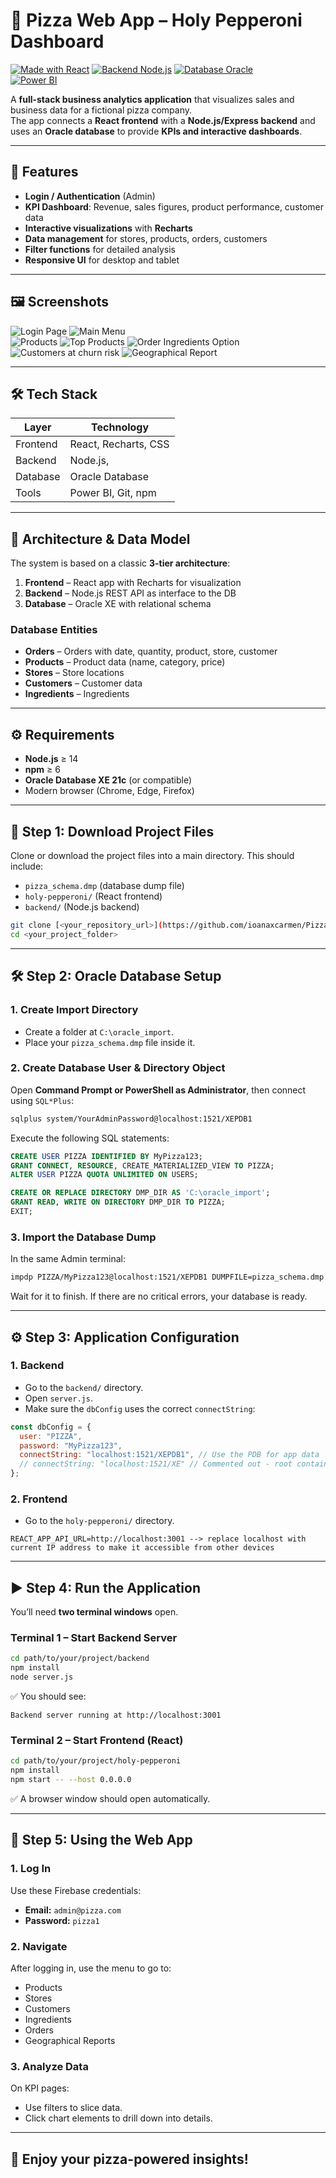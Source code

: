 # 🍕 Pizza Web App – Holy Pepperoni Dashboard

[![Made with React](https://img.shields.io/badge/Frontend-React-blue)](https://react.dev/) 
[![Backend Node.js](https://img.shields.io/badge/Backend-Node.js-green)](https://nodejs.org/) 
[![Database Oracle](https://img.shields.io/badge/Database-Oracle-red)](https://www.oracle.com/database/)  
[![Power BI](https://img.shields.io/badge/BI-Power%20BI-yellow)](https://powerbi.microsoft.com/)

A **full-stack business analytics application** that visualizes sales and business data for a fictional pizza company.  
The app connects a **React frontend** with a **Node.js/Express backend** and uses an **Oracle database** to provide **KPIs and interactive dashboards**.

---

## 🚀 Features

- **Login / Authentication** (Admin)  
- **KPI Dashboard**: Revenue, sales figures, product performance, customer data  
- **Interactive visualizations** with **Recharts**  
- **Data management** for stores, products, orders, customers  
- **Filter functions** for detailed analysis  
- **Responsive UI** for desktop and tablet  

---

## 🖼 Screenshots

![Login Page](screenshots/login.png)
![Main Menu](screenshots/main_menu.png)  
![Products](screenshots/top_side.png)
![Top Products](screenshots/top_products.png)
![Order Ingredients Option](screenshots/order_ingredients.png)
![Customers at churn risk](screenshots/Customers_churn.png)
![Geographical Report](screenshots/geographical.png)

---

## 🛠 Tech Stack

| Layer     | Technology                |
|-----------|---------------------------|
| Frontend  | React, Recharts, CSS      |
| Backend   | Node.js,                  |
| Database  | Oracle Database           |
| Tools     | Power BI, Git, npm        |

---

## 📂 Architecture & Data Model

The system is based on a classic **3-tier architecture**:

1. **Frontend** – React app with Recharts for visualization  
2. **Backend** – Node.js REST API as interface to the DB  
3. **Database** – Oracle XE with relational schema  

### Database Entities

- **Orders** – Orders with date, quantity, product, store, customer  
- **Products** – Product data (name, category, price)  
- **Stores** – Store locations  
- **Customers** – Customer data 
- **Ingredients** – Ingredients  

---

## ⚙️ Requirements

- **Node.js** ≥ 14  
- **npm** ≥ 6  
- **Oracle Database XE 21c** (or compatible)  
- Modern browser (Chrome, Edge, Firefox)  

---

## 📁 Step 1: Download Project Files

Clone or download the project files into a main directory. This should include:

- `pizza_schema.dmp` (database dump file)
- `holy-pepperoni/` (React frontend)
- `backend/` (Node.js backend)

```bash
git clone [<your_repository_url>](https://github.com/ioanaxcarmen/Pizza-Web-App)
cd <your_project_folder>
```

---

## 🛠️ Step 2: Oracle Database Setup

### 1. Create Import Directory

- Create a folder at `C:\oracle_import`.
- Place your `pizza_schema.dmp` file inside it.

### 2. Create Database User & Directory Object

Open **Command Prompt or PowerShell as Administrator**, then connect using `SQL*Plus`:

```bash
sqlplus system/YourAdminPassword@localhost:1521/XEPDB1
```

Execute the following SQL statements:

```sql
CREATE USER PIZZA IDENTIFIED BY MyPizza123;
GRANT CONNECT, RESOURCE, CREATE_MATERIALIZED_VIEW TO PIZZA;
ALTER USER PIZZA QUOTA UNLIMITED ON USERS;

CREATE OR REPLACE DIRECTORY DMP_DIR AS 'C:\oracle_import';
GRANT READ, WRITE ON DIRECTORY DMP_DIR TO PIZZA;
EXIT;
```

### 3. Import the Database Dump

In the same Admin terminal:

```bash
impdp PIZZA/MyPizza123@localhost:1521/XEPDB1 DUMPFILE=pizza_schema.dmp DIRECTORY=DMP_DIR LOGFILE=import.log
```

Wait for it to finish. If there are no critical errors, your database is ready.

---

## ⚙️ Step 3: Application Configuration

### 1. Backend

- Go to the `backend/` directory.
- Open `server.js`.
- Make sure the `dbConfig` uses the correct `connectString`:

```js
const dbConfig = {
  user: "PIZZA",
  password: "MyPizza123",
  connectString: "localhost:1521/XEPDB1", // Use the PDB for app data
  // connectString: "localhost:1521/XE" // Commented out - root container
};
```

### 2. Frontend

- Go to the `holy-pepperoni/` directory.

```env
REACT_APP_API_URL=http://localhost:3001 --> replace localhost with current IP address to make it accessible from other devices
```

---

## ▶️ Step 4: Run the Application

You’ll need **two terminal windows** open.

### Terminal 1 – Start Backend Server

```bash
cd path/to/your/project/backend
npm install
node server.js
```

✅ You should see:
```
Backend server running at http://localhost:3001 
```

### Terminal 2 – Start Frontend (React)

```bash
cd path/to/your/project/holy-pepperoni
npm install
npm start -- --host 0.0.0.0
```

✅ A browser window should open automatically.

---

## 🔐 Step 5: Using the Web App

### 1. Log In

Use these Firebase credentials:

- **Email:** `admin@pizza.com`
- **Password:** `pizza1`

### 2. Navigate

After logging in, use the menu to go to:

- Products
- Stores
- Customers
- Ingredients
- Orders
- Geographical Reports

### 3. Analyze Data

On KPI pages:

- Use filters to slice data.
- Click chart elements to drill down into details.

---

## 🧀 Enjoy your pizza-powered insights!
